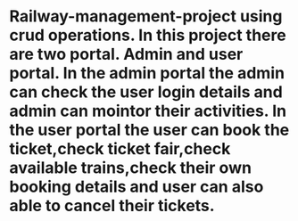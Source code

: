 # Railway-management-project using crud operations. In this project there are two portal. Admin and user portal. In the admin portal the admin can check the user login details and admin can mointor their activities. In the user portal the user can book the ticket,check ticket fair,check available trains,check their own booking details and user can also able to cancel their tickets.
